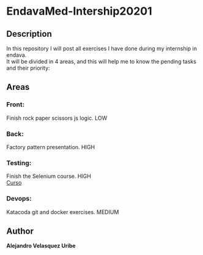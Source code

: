 # EndavaMed-Intership20201
## Description

In this repository I will post all exercises I have done during my internship in endava. <br/>
It will be divided in 4 areas, and this will help me to know the pending tasks and their priority: <br/>

## Areas
### **Front:**
Finish rock paper scissors js logic. LOW <br/>
### **Back:**
Factory pattern presentation. HIGH <br/>
### **Testing:**
Finish the Selenium course. HIGH <br/> [Curso](https://www.youtube.com/playlist?list=PLgHCrivozIb3OPj61GmIIwXFqPrDI12vJ)
### **Devops:** 
Katacoda git and docker exercises. MEDIUM <br/>

## Author
**Alejandro Velasquez Uribe**
